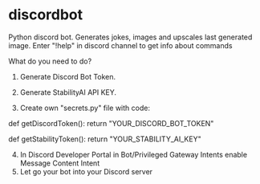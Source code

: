 # discordbot
Python discord bot. Generates jokes, images and upscales last generated image.
Enter "!help" in discord channel to get info about commands

What do you need to do?
1. Generate Discord Bot Token. 
2. Generate StabilityAI API KEY.

3. Create own "secrets.py" file with code:

def getDiscordToken():
    return "YOUR_DISCORD_BOT_TOKEN"

def getStabilityToken():
    return "YOUR_STABILITY_AI_KEY"

4. In Discord Developer Portal in Bot/Privileged Gateway Intents enable Message Content Intent
5. Let go your bot into your Discord server
